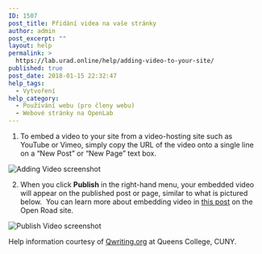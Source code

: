 ```yaml
---
ID: 1507
post_title: Přidání videa na vaše stránky
author: admin
post_excerpt: ""
layout: help
permalink: >
  https://lab.urad.online/help/adding-video-to-your-site/
published: true
post_date: 2018-01-15 22:32:47
help_tags:
  - Vytvoření
help_category:
  - Používání webu (pro členy webu)
  - Webové stránky na OpenLab
---
```

1. To embed a video to your site from a video-hosting site such as YouTube or Vimeo, simply copy the URL of the video onto a single line on a “New Post” or “New Page” text box.

<img class="alignnone wp-image-3101 size-full" src="https://openlab.citytech.cuny.edu/wp-content/uploads/2012/08/Adding_Video5.png" alt="Adding Video screenshot" />

2. When you click <strong>Publish</strong> in the right-hand menu, your embedded video will appear on the published post or page, similar to what is pictured below.  You can learn more about embedding video in <a href="https://lab.urad.online/openroad/2012/06/04/embedding-youtube-video">this post</a> on the Open Road site.

<img class="alignnone wp-image-7595 size-full" src="https://openlab.citytech.cuny.edu/wp-content/uploads/2012/08/Embedding_Video_2.png" alt="Publish Video screenshot" />

Help information courtesy of <a href="http://help.qwriting.org" target="_blank" rel="noopener">Qwriting.org</a> at Queens College, CUNY.